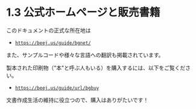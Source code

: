 # 1.3 公式ホームページと販売書籍

このドキュメントの正式な所在地は

* [`https://beej.us/guide/bgnet/`](https://beej.us/guide/bgnet/)

また、サンプルコードや様々な言語への翻訳も掲載されています。

製本された印刷物（"本"と呼ぶ人もいる）を購入するには、以下をご覧ください。

* [`https://beej.us/guide/url/bgbuy`](https://beej.us/guide/url/bgbuy)

文書作成生活の維持に役立つので、購入はありがたいです！
